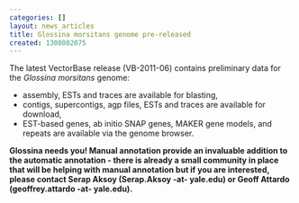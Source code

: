 ```yaml
---
categories: []
layout: news_articles
title: Glossina morsitans genome pre-released
created: 1308082075
---
```

The latest VectorBase release (VB-2011-06) contains preliminary data for the <em>Glossina morsitans</em> genome:
<ul>
<li>assembly, ESTs and traces are available for blasting,</li> 
<li>contigs, supercontigs, agp files, ESTs and traces are available for download,</li>
<li>EST-based genes, ab initio SNAP genes, MAKER gene models, and repeats are available via the genome browser.</li>
</ul>
<b>Glossina needs you!
Manual annotation provide an invaluable addition to the automatic annotation - there is already a small community in place that will be helping with manual annotation but if you are interested, please contact Serap Aksoy  (Serap.Aksoy -at- yale.edu) or Geoff Attardo (geoffrey.attardo -at- yale.edu).</b> 
